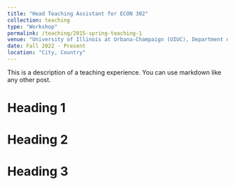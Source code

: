 ```yaml
---
title: "Head Teaching Assistant for ECON 302"
collection: teaching
type: "Workshop"
permalink: /teaching/2015-spring-teaching-1
venue: "University of Illinois at Urbana-Champaign (UIUC), Department of Economics"
date: Fall 2022 - Present
location: "City, Country"
---
```


This is a description of a teaching experience. You can use markdown like any other post.

Heading 1
======

Heading 2
======

Heading 3
======
